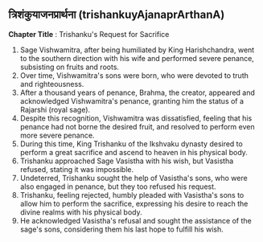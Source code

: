 ## त्रिशंकुयाजनप्रार्थना (trishankuyAjanaprArthanA)

**Chapter Title** : Trishanku's Request for Sacrifice

1. Sage Vishwamitra, after being humiliated by King Harishchandra, went to the southern direction with his wife and performed severe penance, subsisting on fruits and roots.
2. Over time, Vishwamitra's sons were born, who were devoted to truth and righteousness.
3. After a thousand years of penance, Brahma, the creator, appeared and acknowledged Vishwamitra's penance, granting him the status of a Rajarshi (royal sage).
4. Despite this recognition, Vishwamitra was dissatisfied, feeling that his penance had not borne the desired fruit, and resolved to perform even more severe penance.
5. During this time, King Trishanku of the Ikshvaku dynasty desired to perform a great sacrifice and ascend to heaven in his physical body.
6. Trishanku approached Sage Vasistha with his wish, but Vasistha refused, stating it was impossible.
7. Undeterred, Trishanku sought the help of Vasistha's sons, who were also engaged in penance, but they too refused his request.
8. Trishanku, feeling rejected, humbly pleaded with Vasistha's sons to allow him to perform the sacrifice, expressing his desire to reach the divine realms with his physical body.
9. He acknowledged Vasistha's refusal and sought the assistance of the sage's sons, considering them his last hope to fulfill his wish.
